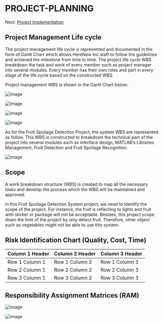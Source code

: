 # PROJECT-PLANNING


Next: [Project Implementation](https://github.com/n-miera/Fruit-Spoilage-Detection-System/blob/main/PMP/C-PROJECT_IMPLEMENTATION.md)

## Project Management Life cycle

The project management life cycle is represented and documented in the form of Gantt Chart which allows HereNew Inc  staff to follow the guidelines and achieved the milestone from time to time. The project life cycle WBS breakdown the task and work of every member such as project manager into several modules. Every member has their own roles and part in every stage of the life cycle based on the constructed WBS.

Project management WBS is shown in the Gantt Chart below:

![image](https://user-images.githubusercontent.com/121600807/211860874-6d61a2c9-856b-448a-ba74-a67547a7c0fc.png)

![image](https://user-images.githubusercontent.com/121600807/211860909-622b2abf-bbaa-492f-b275-a893b95b4987.png)

![image](https://user-images.githubusercontent.com/121600807/211860958-e31c6eb6-c96b-4a09-a341-975d83ceb9cf.png)

![image](https://user-images.githubusercontent.com/121600807/211861029-70cd7c39-cbcc-4103-b75a-a91cfeecf8af.png)


As for the Fruit Spoilage Detection Project, the system WBS are represented as follow. This WBS is constructed to breakdown the technical part of the project into several modules such as interface design, MATLAB‘s Libraries Management, Fruit Detection and Fruit Spoilage Recognition:

![image](https://user-images.githubusercontent.com/121600807/211861292-d489c4f3-722b-4482-82df-a1e077c0a189.png)

## Scope
A work breakdown structure (WBS) is created to map all the necessary tasks and develop the process which the WBS will be maintained and approved.

In this Fruit Spoilage Detection System project, we need to identify the scope of the project. For instance, the fruit is reflecting to lights and fruit with sticker or package will not be acceptable. Besides, this project scope down the limit of the project by only detect fruit. Therefore, other object such as vegetables might not be able to use this system.

## Risk Identification Chart (Quality, Cost, Time)
| Column 1 Header | Column 2 Header | Column 3 Header |
| --------------- | --------------- | --------------- |
| Row 1 Column 1 | Row 1 Column 2 | Row 1 Column 3 |
| Row 2 Column 1 | Row 2 Column 2 | Row 2 Column 3 |
| Row 3 Column 1 | Row 3 Column 2 | Row 3 Column 3 |

## Responsibility Assignment Matrices (RAM)

![image](https://user-images.githubusercontent.com/121600807/211863092-949eb6c6-313c-43ae-b25d-788f96026983.png)

![image](https://user-images.githubusercontent.com/121600807/211863140-282a82a1-657c-412e-bada-2e84ff7255ec.png)



